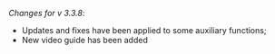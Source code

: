_Changes for v 3.3.8_:
- Updates and fixes have been applied to some auxiliary functions;
- New video guide has been added
